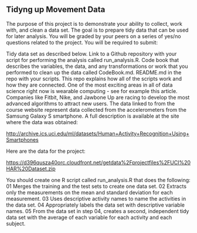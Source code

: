 ## Tidyng up Movement Data

The purpose of this project is to demonstrate your ability to collect, work with, and clean a data set. The goal is to prepare tidy data that can be used for later analysis. You will be graded by your peers on a series of yes/no questions related to the project. You will be required to submit:

Tidy data set as described below.
Link to a Github repository with your script for performing the analysis called run_analysis.R.
Code book that describes the variables, the data, and any transformations or work that you performed to clean up the data called CodeBook.md.
README.md in the repo with your scripts. This repo explains how all of the scripts work and how they are connected.
One of the most exciting areas in all of data science right now is wearable computing - see for example this article. Companies like Fitbit, Nike, and Jawbone Up are racing to develop the most advanced algorithms to attract new users. The data linked to from the course website represent data collected from the accelerometers from the Samsung Galaxy S smartphone. A full description is available at the site where the data was obtained:

http://archive.ics.uci.edu/ml/datasets/Human+Activity+Recognition+Using+Smartphones

Here are the data for the project:

https://d396qusza40orc.cloudfront.net/getdata%2Fprojectfiles%2FUCI%20HAR%20Dataset.zip

You should create one R script called run_analysis.R that does the following: 01 Merges the training and the test sets to create one data set. 02 Extracts only the measurements on the mean and standard deviation for each measurement. 03 Uses descriptive activity names to name the activities in the data set. 04 Appropriately labels the data set with descriptive variable names. 05 From the data set in step 04, creates a second, independent tidy data set with the average of each variable for each activity and each subject.
